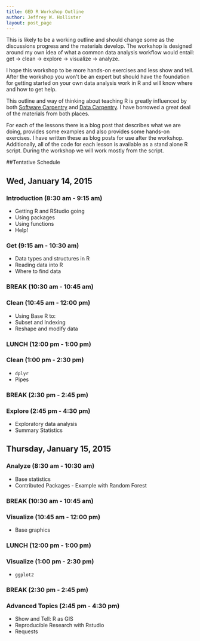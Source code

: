 ```yaml
---
title: GED R Workshop Outline
author: Jeffrey W. Hollister
layout: post_page
---
```


This is likely to be a working outline and should change some as the discussions progress and the materials develop.  The workshop is designed around my own idea of what a common data analysis workflow would entail: get -> clean -> explore -> visualize -> analyze.  

I hope this workshop to be more hands-on exercises and less show and tell.  After the workshop you won't be an expert but should have the foundation for getting started on your own data analysis work in R and will know where and how to get help. 

This outline and way of thinking about teaching R is greatly influenced by both [Software Carpentry](software-carpentry.org) and [Data Carpentry](http://datacarpentry.org/).  I have borrowed a great deal of the materials from both places.

For each of the lessons there is a blog post that describes what we are doing, provides some examples and also provides some hands-on exercises.  I have written these as blog posts for use after the workshop.  Additionally, all of the code for each lesson is available as a stand alone R script.  During the workshop we will work mostly from the script.  

##Tentative Schedule

## Wed, January 14, 2015

### Introduction (8:30 am - 9:15 am)
- Getting R and RStudio going
- Using packages
- Using functions
- Help!

### Get (9:15 am - 10:30 am)
- Data types and structures in R
- Reading data into R
- Where to find data

### BREAK (10:30 am - 10:45 am)

### Clean (10:45 am - 12:00 pm)
- Using Base R to: 
 - Subset and Indexing
 - Reshape and modify data

### LUNCH (12:00 pm - 1:00 pm)

### Clean (1:00 pm - 2:30 pm)
- `dplyr`  
- Pipes

### BREAK (2:30 pm - 2:45 pm)

### Explore (2:45 pm - 4:30 pm)
- Exploratory data analysis
- Summary Statistics

## Thursday, January 15, 2015

### Analyze (8:30 am - 10:30 am)
- Base statistics
- Contributed Packages - Example with Random Forest

### BREAK (10:30 am - 10:45 am)

### Visualize (10:45 am - 12:00 pm)
- Base graphics

### LUNCH (12:00 pm - 1:00 pm)

### Visualize (1:00 pm - 2:30 pm)
- `ggplot2`

### BREAK (2:30 pm - 2:45 pm)

### Advanced Topics (2:45 pm - 4:30 pm)
- Show and Tell: R as GIS
- Reproducible Research with Rstudio
- Requests
 
 
